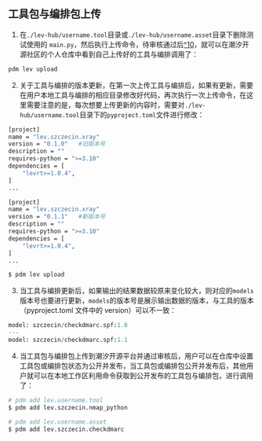 ## 工具包与编排包上传

1. 在`./lev-hub/username.tool`目录或`./lev-hub/username.asset`目录下删除测试使用的 `main.py`，然后执行上传命令，待审核通过后[^10](#潮汐开源社区会审查哪些内容？为什么需要进行审核？)，就可以在潮汐开源社区的个人仓库中看到自己上传好的工具与编排调用了：

```bash
pdm lev upload
```

2. 关于工具与编排的版本更新，在第一次上传工具与编排后，如果有更新，需要在用户本地工具与编排的相应目录修改好代码，再次执行一次上传命令，在这里需要注意的是，每次想要上传更新的内容时，需要对`./lev-hub/username.tool`目录下的`pyproject.toml`文件进行修改：

```bash
[project]
name = "lev.szczecin.xray"
version = "0.1.0"	#旧版本号
description = ""
requires-python = ">=3.10"
dependencies = [
    "levrt>=1.0.4",
]
...

[project]
name = "lev.szczecin.xray"
version = "0.1.1"	#新版本号
description = ""
requires-python = ">=3.10"
dependencies = [
    "levrt>=1.0.4",
]
...

$ pdm lev upload
```

3. 当工具与编排更新后，如果输出的结果数据较原来变化较大，则对应的`models`版本号也要进行更新，`models`的版本号是展示输出数据的版本，与工具的版本（pyproject.toml 文件中的 version）可以不一致：

```python
model: szczecin/checkdmarc.spf:1.0
---
model: szczecin/checkdmarc.spf:1.1
```

4. 当工具包与编排包上传到潮汐开源平台并通过审核后，用户可以在仓库中设置工具包或编排包状态为公开并发布，当工具包或编排包公开并发布后，其他用户就可以在本地工作区利用命令获取到公开发布的工具包与编排包，进行调用了：

```bash
# pdm add lev.username.tool
$ pdm add lev.szczecin.nmap_python

# pdm add lev.username.asset
$ pdm add lev.szczecin.checkdmarc
```
